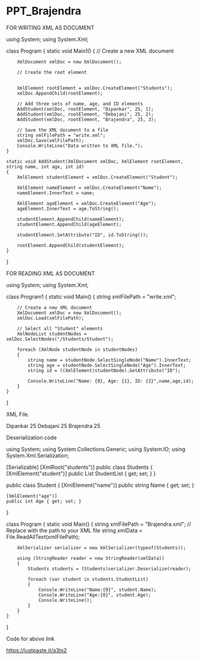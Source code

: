 # PPT_Brajendra

FOR WRITING XML AS DOCUMENT


using System;
using System.Xml;

class Program
{
    static void Main1()
    {
        // Create a new XML document
        
        XmlDocument xmlDoc = new XmlDocument();

        // Create the root element

        
        XmlElement rootElement = xmlDoc.CreateElement("Students");
        xmlDoc.AppendChild(rootElement);

        // Add three sets of name, age, and ID elements
        AddStudent(xmlDoc, rootElement, "Dipankar", 25, 1);
        AddStudent(xmlDoc, rootElement, "Debajani", 25, 2);
        AddStudent(xmlDoc, rootElement, "Brajendra", 25, 3);

        // Save the XML document to a file
        string xmlFilePath = "write.xml";
        xmlDoc.Save(xmlFilePath);
        Console.WriteLine("Data written to XML file.");
    }

    static void AddStudent(XmlDocument xmlDoc, XmlElement rootElement, string name, int age, int id)
    {
        XmlElement studentElement = xmlDoc.CreateElement("Student");

        XmlElement nameElement = xmlDoc.CreateElement("Name");
        nameElement.InnerText = name;

        XmlElement ageElement = xmlDoc.CreateElement("Age");
        ageElement.InnerText = age.ToString();

        studentElement.AppendChild(nameElement);
        studentElement.AppendChild(ageElement);

        studentElement.SetAttribute("ID", id.ToString());

        rootElement.AppendChild(studentElement);
    }
}










FOR READING XML AS DOCUMENT




using System;
using System.Xml;

class Program1
{
    static void Main()
    {
        string xmlFilePath = "write.xml";

        // Create a new XML document
        XmlDocument xmlDoc = new XmlDocument();
        xmlDoc.Load(xmlFilePath);

        // Select all "Student" elements
        XmlNodeList studentNodes = xmlDoc.SelectNodes("/Students/Student");

        foreach (XmlNode studentNode in studentNodes)
        {
            string name = studentNode.SelectSingleNode("Name").InnerText;
            string age = studentNode.SelectSingleNode("Age").InnerText;
            string id = ((XmlElement)studentNode).GetAttribute("ID");

            Console.WriteLine("Name: {0}, Age: {1}, ID: {2}",name,age,id);
        }
    }
}





XML File.

<students>
    <student>
        <name>Dipankar</name>
        <age>25</age>
    </student>
    <student>
        <name>Debajani</name>
        <age>25</age>
    </student>
    <student>
        <name>Brajendra</name>
        <age>25</age>
    </student>
</students>







Deserialization code


using System;
using System.Collections.Generic;
using System.IO;
using System.Xml.Serialization;

[Serializable]
[XmlRoot("students")]
public class Students
{
    [XmlElement("student")]
    public List<Student> StudentList { get; set; }
}

public class Student
{
    [XmlElement("name")]
    public string Name { get; set; }

    [XmlElement("age")]
    public int Age { get; set; }
}

class Program
{
    static void Main()
    {
        string xmlFilePath = "Brajendra.xml"; // Replace with the path to your XML file
        string xmlData = File.ReadAllText(xmlFilePath);

        XmlSerializer serializer = new XmlSerializer(typeof(Students));

        using (StringReader reader = new StringReader(xmlData))
        {
            Students students = (Students)serializer.Deserialize(reader);

            foreach (var student in students.StudentList)
            {
                Console.WriteLine("Name:{0}", student.Name);
                Console.WriteLine("Age:{0}", student.Age);
                Console.WriteLine();
            }
        }
    }
}





Code for above link

https://justpaste.it/a3ts2
